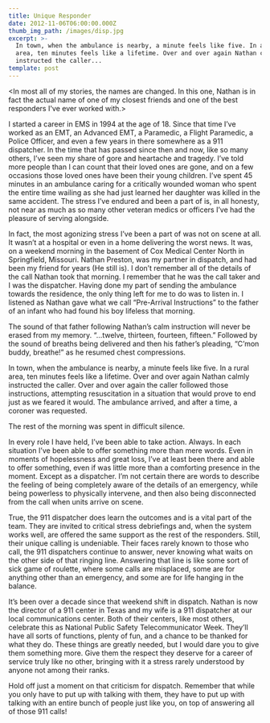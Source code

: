 ```yaml
---
title: Unique Responder
date: 2012-11-06T06:00:00.000Z
thumb_img_path: /images/disp.jpg
excerpt: >-
  In town, when the ambulance is nearby, a minute feels like five. In a rural
  area, ten minutes feels like a lifetime. Over and over again Nathan calmly
  instructed the caller...
template: post
---
```

<In most all of my stories, the names are changed.  In this one, Nathan is in fact the actual name of one of my closest friends and one of the best responders I've ever worked with.>

<p>I started a career in EMS in 1994 at the age of 18. Since that time I’ve worked as an EMT, an Advanced EMT, a Paramedic, a Flight Paramedic, a Police Officer, and even a few years in there somewhere as a 911 dispatcher. In the time that has passed since then and now, like so many others, I’ve seen my share of gore and heartache and tragedy. I’ve told more people than I can count that their loved ones are gone, and on a few occasions those loved ones have been their young children. I’ve spent 45 minutes in an ambulance caring for a critically wounded woman who spent the entire time wailing as she had just learned her daughter was killed in the same accident. The stress I’ve endured and been a part of is, in all honesty, not near as much as so many other veteran medics or officers I’ve had the pleasure of serving alongside.</p>

<p>In fact, the most agonizing stress I’ve been a part of was not on scene at all. It wasn’t at a hospital or even in a home delivering the worst news. It was, on a weekend morning in the basement of Cox Medical Center North in Springfield, Missouri. Nathan Preston, was my partner in dispatch, and had been my friend for years (He still is). I don’t remember all of the details of the call Nathan took that morning. I remember that he was the call taker and I was the dispatcher. Having done my part of sending the ambulance towards the residence, the only thing left for me to do was to listen in. I listened as Nathan gave what we call “Pre-Arrival Instructions” to the father of an infant who had found his boy lifeless that morning.</p>

<p>The sound of that father following Nathan’s calm instruction will never be erased from my memory. “…twelve, thirteen, fourteen, fifteen.” Followed by the sound of breaths being delivered and then his father’s pleading, “C’mon buddy, breathe!” as he resumed chest compressions.</p>

<p>In town, when the ambulance is nearby, a minute feels like five. In a rural area, ten minutes feels like a lifetime. Over and over again Nathan calmly instructed the caller. Over and over again the caller followed those instructions, attempting resuscitation in a situation that would prove to end just as we feared it would. The ambulance arrived, and after a time, a coroner was requested.</p>

<p>The rest of the morning was spent in difficult silence.</p>

<p>In every role I have held, I’ve been able to take action. Always. In each situation I’ve been able to offer something more than mere words. Even in moments of hopelessness and great loss, I’ve at least been there and able to offer something, even if was little more than a comforting presence in the moment. Except as a dispatcher. I’m not certain there are words to describe the feeling of being completely aware of the details of an emergency, while being powerless to physically intervene, and then also being disconnected from the call when units arrive on scene.</p>

<p>True, the 911 dispatcher does learn the outcomes and is a vital part of the team. They are invited to critical stress debriefings and, when the system works well, are offered the same support as the rest of the responders. Still, their unique calling is undeniable. Their faces rarely known to those who call, the 911 dispatchers continue to answer, never knowing what waits on the other side of that ringing line. Answering that line is like some sort of sick game of roulette, where some calls are misplaced, some are for anything other than an emergency, and some are for life hanging in the balance.</p>

<p>It’s been over a decade since that weekend shift in dispatch. Nathan is now the director of a 911 center in Texas and my wife is a 911 dispatcher at our local communications center. Both of their centers, like most others, celebrate this as National Public Safety Telecommunicator Week. They’ll have all sorts of functions, plenty of fun, and a chance to be thanked for what they do. These things are greatly needed, but I would dare you to give them something more. Give them the respect they deserve for a career of service truly like no other, bringing with it a stress rarely understood by anyone not among their ranks.</p>

<p>Hold off just a moment on that criticism for dispatch. Remember that while you only have to put up with talking with them, they have to put up with talking with an entire bunch of people just like you, on top of answering all of those 911 calls!</p>
